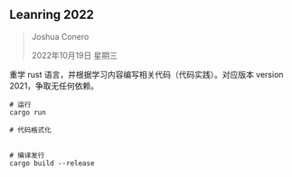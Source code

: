 ## Leanring 2022

> Joshua Conero
>
> 2022年10月19日 星期三



重学 rust 语言，并根据学习内容编写相关代码（代码实践）。对应版本 version 2021，争取无任何依赖。



```shell
# 运行
cargo run

# 代码格式化


# 编译发行
cargo build --release
```







